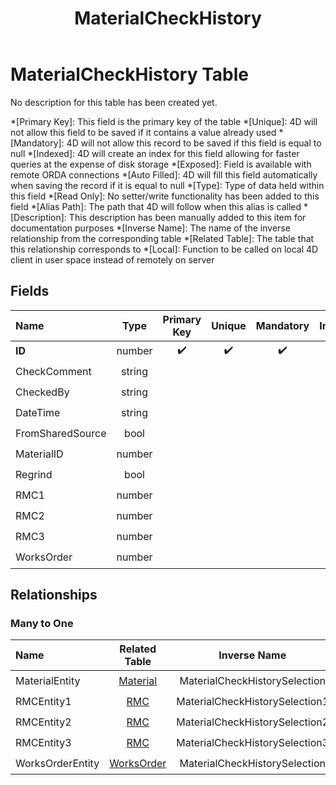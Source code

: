 ﻿---
layout: default
title: MaterialCheckHistory
parent: Tables
---
# MaterialCheckHistory Table
No description for this table has been created yet.

*[Primary Key]: This field is the primary key of the table
*[Unique]: 4D will not allow this field to be saved if it contains a value already used
*[Mandatory]: 4D will not allow this record to be saved if this field is equal to null
*[Indexed]: 4D will create an index for this field allowing for faster queries at the expense of disk storage
*[Exposed]: Field is available with remote ORDA connections
*[Auto Filled]: 4D will fill this field automatically when saving the record if it is equal to null
*[Type]: Type of data held within this field
*[Read Only]: No setter/write functionality has been added to this field
*[Alias Path]: The path that 4D will follow when this alias is called
*[Description]: This description has been manually added to this item for documentation purposes
*[Inverse Name]: The name of the inverse relationship from the corresponding table
*[Related Table]: The table that this relationship corresponds to
*[Local]: Function to be called on local 4D client in user space instead of remotely on server
## Fields

|Name|Type|Primary Key|Unique|Mandatory|Indexed|Exposed|Auto Filled|Description|
|:---|:---:|:---:|:---:|:---:|:---:|:---:|:---:|:---:|
|**ID**|number|✔️|✔️|✔️|✔️|✔️|✔️||
|CheckComment|string|||||✔️|||
|CheckedBy|string|||||✔️|||
|DateTime|string|||||✔️|||
|FromSharedSource|bool|||||✔️|||
|MaterialID|number||||✔️|✔️|||
|Regrind|bool|||||✔️|||
|RMC1|number||||✔️|✔️|||
|RMC2|number||||✔️|✔️|||
|RMC3|number||||✔️|✔️|||
|WorksOrder|number||||✔️|✔️|||

## Relationships
### Many to One

|Name|Related Table|Inverse Name|Exposed|Description|
|:---|:---:|:---:|:---:|:---:|
|MaterialEntity|[Material](Material.md)|MaterialCheckHistorySelection|✔️||
|RMCEntity1|[RMC](RMC.md)|MaterialCheckHistorySelection1|✔️||
|RMCEntity2|[RMC](RMC.md)|MaterialCheckHistorySelection2|✔️||
|RMCEntity3|[RMC](RMC.md)|MaterialCheckHistorySelection3|✔️||
|WorksOrderEntity|[WorksOrder](WorksOrder.md)|MaterialCheckHistorySelection|✔️||